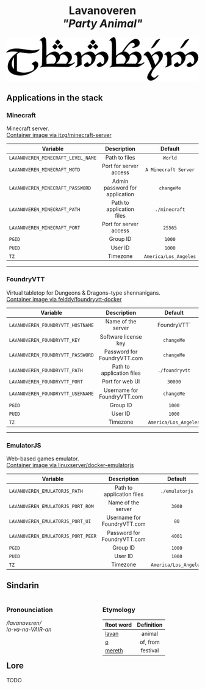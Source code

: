 <div align="center">

# Lavanoveren <br>_"Party Animal"_

<img src="../resources/images/lavanoveren.svg" alt="Lavanoveren written in Tengwar" style="max-width:100%;">

</div>

## Applications in the stack

### Minecraft

Minecraft server.  
[Container image via itzg/minecraft-server](https://github.com/itzg/docker-minecraft-server)

| Variable | Description | Default |
|-----------|:----------:|:----------:|
| `LAVANOVEREN_MINECRAFT_LEVEL_NAME` | Path to files | `World` |
| `LAVANOVEREN_MINECRAFT_MOTD` | Port for server access | `A Minecraft Server` |
| `LAVANOVEREN_MINECRAFT_PASSWORD` | Admin password for application | `changeMe` |
| `LAVANOVEREN_MINECRAFT_PATH` | Path to application files | `./minecraft` |
| `LAVANOVEREN_MINECRAFT_PORT` | Port for server access | `25565` |
| `PGID` | Group ID | `1000` |
| `PUID` | User ID | `1000` |
| `TZ` | Timezone | `America/Los_Angeles` |

---

### FoundryVTT

Virtual tabletop for Dungeons & Dragons–type shennanigans.  
[Container image via felddy/foundryvtt-docker](https://github.com/felddy/foundryvtt-docker)

| Variable | Description | Default |
|-----------|:----------:|:----------:|
| `LAVANOVEREN_FOUNDRYVTT_HOSTNAME` | Name of the server | FoundryVTT` |
| `LAVANOVEREN_FOUNDRYVTT_KEY` | Software license key | `changeMe` |
| `LAVANOVEREN_FOUNDRYVTT_PASSWORD` | Password for FoundryVTT.com  | `changeMe` |
| `LAVANOVEREN_FOUNDRYVTT_PATH` | Path to application files | `./foundryvtt` |
| `LAVANOVEREN_FOUNDRYVTT_PORT` | Port for web UI | `30000` |
| `LAVANOVEREN_FOUNDRYVTT_USERNAME` | Username for FoundryVTT.com  | `changeMe` |
| `PGID` | Group ID | `1000` |
| `PUID` | User ID | `1000` |
| `TZ` | Timezone | `America/Los_Angeles` |

---

### EmulatorJS

Web-based games emulator.  
[Container image via linuxserver/docker-emulatorjs](https://github.com/linuxserver/docker-emulatorjs)

| Variable | Description | Default |
|-----------|:----------:|:----------:|
| `LAVANOVEREN_EMULATORJS_PATH` | Path to application files | `./emulatorjs` |
| `LAVANOVEREN_EMULATORJS_PORT_ROM` | Name of the server | `3000` |
| `LAVANOVEREN_EMULATORJS_PORT_UI` | Username for FoundryVTT.com  | `80` |
| `LAVANOVEREN_EMULATORJS_PORT_PEER` | Password for FoundryVTT.com  | `4001` |
| `PGID` | Group ID | `1000` |
| `PUID` | User ID | `1000` |
| `TZ` | Timezone | `America/Los_Angeles` |

## Sindarin

<div style="width:49%; margin-right:1%; float:left;">

### Pronounciation

_/lavanɒvɛren/_  
_la-va-na-VAIR-an_

</div>

<div style="width:49%; margin-right:1%; float:left;">

### Etymology

| Root word | Definition |
|-----------|:----------:|
| [lavan](https://www.elfdict.com/wt/516959)       | animal        |
| [o](https://www.elfdict.com/wt/518825)     | of, from      |
| [mereth](https://www.elfdict.com/wt/520421)     | festival       |

</div>

## Lore

TODO
